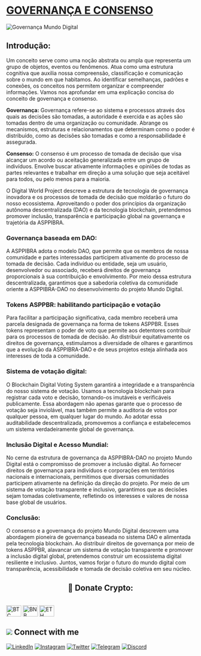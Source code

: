 # [GOVERNANÇA E CONSENSO](https://www.asppibra.com.br/)

![Governança Mundo Digital](https://github.com/ASPPIBRA-DAO/Imagens/blob/main/Bitcoin/Governan%C3%A7a%20Mundo%20Digital.svg)

## Introdução:

Um conceito serve como uma noção abstrata ou ampla que representa um grupo de objetos, eventos ou fenômenos. Atua como uma estrutura cognitiva que auxilia nossa compreensão, classificação e comunicação sobre o mundo em que habitamos. Ao identificar semelhanças, padrões e conexões, os conceitos nos permitem organizar e compreender informações. Vamos nos aprofundar em uma explicação concisa do conceito de governança e consenso.

**Governança:** Governança refere-se ao sistema e processos através dos quais as decisões são tomadas, a autoridade é exercida e as ações são tomadas dentro de uma organização ou comunidade. Abrange os mecanismos, estruturas e relacionamentos que determinam como o poder é distribuído, como as decisões são tomadas e como a responsabilidade é assegurada.

**Consenso:** O consenso é um processo de tomada de decisão que visa alcançar um acordo ou aceitação generalizada entre um grupo de indivíduos. Envolve buscar ativamente informações e opiniões de todas as partes relevantes e trabalhar em direção a uma solução que seja aceitável para todos, ou pelo menos para a maioria.

O Digital World Project descreve a estrutura de tecnologia de governança inovadora e os processos de tomada de decisão que moldarão o futuro do nosso ecossistema. Aproveitando o poder dos princípios da organização autônoma descentralizada (DAO) e da tecnologia blockchain, pretendemos promover inclusão, transparência e participação global na governança e trajetória da ASPPIBRA.

### Governança baseada em DAO:

A ASPPIBRA adota o modelo DAO, que permite que os membros de nossa comunidade e partes interessadas participem ativamente do processo de tomada de decisão. Cada indivíduo ou entidade, seja um usuário, desenvolvedor ou associado, receberá direitos de governança proporcionais à sua contribuição e envolvimento. Por meio dessa estrutura descentralizada, garantimos que a sabedoria coletiva da comunidade oriente a ASPPIBRA-DAO no desenvolvimento do projeto Mundo Digital.

### Tokens ASPPBR: habilitando participação e votação

Para facilitar a participação significativa, cada membro receberá uma parcela designada de governança na forma de tokens ASPPBR. Esses tokens representam o poder de voto que permite aos detentores contribuir para os processos de tomada de decisão. Ao distribuir equitativamente os direitos de governança, estimulamos a diversidade de olhares e garantimos que a evolução da ASPPIBRA-DAO e de seus projetos esteja alinhada aos interesses de toda a comunidade.

### Sistema de votação digital:

O Blockchain Digital Voting System garantirá a integridade e a transparência do nosso sistema de votação. Usamos a tecnologia blockchain para registrar cada voto e decisão, tornando-os imutáveis ​​e verificáveis ​​publicamente. Essa abordagem não apenas garante que o processo de votação seja inviolável, mas também permite a auditoria de votos por qualquer pessoa, em qualquer lugar do mundo. Ao adotar essa auditabilidade descentralizada, promovemos a confiança e estabelecemos um sistema verdadeiramente global de governança.

### Inclusão Digital e Acesso Mundial:

No cerne da estrutura de governança da ASPPIBRA-DAO no projeto Mundo Digital está o compromisso de promover a inclusão digital. Ao fornecer direitos de governança para indivíduos e corporações em territórios nacionais e internacionais, permitimos que diversas comunidades participem ativamente na definição da direção do projeto. Por meio de um sistema de votação transparente e inclusivo, garantimos que as decisões sejam tomadas coletivamente, refletindo os interesses e valores de nossa base global de usuários.

### Conclusão:

O consenso e a governança do projeto Mundo Digital descrevem uma abordagem pioneira de governança baseada no sistema DAO e alimentada pela tecnologia blockchain. Ao distribuir direitos de governança por meio de tokens ASPPBR, alavancar um sistema de votação transparente e promover a inclusão digital global, pretendemos construir um ecossistema digital resiliente e inclusivo. Juntos, vamos forjar o futuro do mundo digital com transparência, acessibilidade e tomada de decisão coletiva em seu núcleo.

## <h2 align="center">🎁 Donate Crypto:</h2>

<div style="display: inline_block"><br>
<img align="center" alt="BTC" height="30" width="40" src="https://user-images.githubusercontent.com/80177249/180482937-475896ac-4853-470f-80da-dae18bcf7748.svg">
<img align="center" alt="BNB" height="30" width="40" src="https://user-images.githubusercontent.com/80177249/180481724-2560053f-dcd3-4879-a63f-5801eb373e66.svg">
<img align="center" alt="ETH" height="30" width="40" src="https://user-images.githubusercontent.com/80177249/180481896-cf45cdde-72f9-4986-8181-9ee64fae126d.svg">
 
## <img src="https://img.icons8.com/nolan/25/computer.png"/> Connect with me

[![LinkedIn](https://img.shields.io/badge/linkedin-%230077B5.svg?&style=for-the-badge&logo=linkedin&logoColor=white)](https://linkedin.com/company/asppibra-dao/) 
[![Instagram](https://img.shields.io/badge/Instagram-%23E4405F.svg?style=for-the-badge&logo=Instagram&logoColor=white)](https://instagram.com/asppibra/) 
[![Twitter](https://img.shields.io/badge/twitter-%231DA1F2.svg?&style=for-the-badge&logo=twitter&logoColor=white)](https://twitter.com/ASPPIBRA_ORG) 
[![Telegram](https://img.shields.io/badge/Telegram-2CA5E0?style=for-the-badge&logo=telegram&logoColor=white)](https://t.me/Mundo_Digital_BR)
[![Discord](https://img.shields.io/badge/Discord-7289DA?style=for-the-badge&logo=discord&logoColor=white)](https://discord)

</div>
